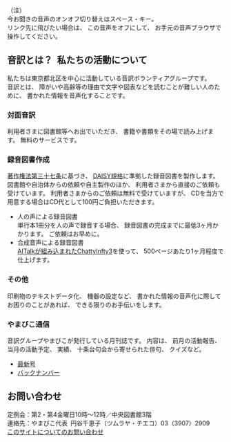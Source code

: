 <div id="parent">
  <span data-dur="19.532" data-begin="2.708">（注）</span>
  <div id="popup">今お聞きの音声のオンオフ切り替えはスペース・キー。<br />
  リンク先に飛びたい場合は、
  この音声をオフにして、
  お手元の音声ブラウザで操作してください。
  </div>
</div>

## <span data-dur="4.649" data-begin="22.240">音訳とは？&ensp;私たちの活動について</span>

<span data-dur="7.975" data-begin="26.889">私たちは東京都北区を中心に活動している音訳ボランティアグループです。</span>  
<span data-dur="1.436" data-begin="34.864">音訳とは、</span>
<span data-dur="6.511" data-begin="36.300">障がいや高齢等の理由で文字や図表などを読むことが難しい人のために、</span>
<span data-dur="4.88" data-begin="42.811">書かれた情報を音声化することです。</span>

### <span data-dur="2.068" data-begin="47.691">対面音訳</span>

<span data-dur="3.263" data-begin="49.759">利用者さまに図書館等へお出でいただき、</span>
<span data-dur="4.558" data-begin="53.022">書籍や書類をその場で読み上げます。</span>
<span data-dur="3.315" data-begin="57.580">無料のサービスです。</span>

### <span data-dur="2.614" data-begin="60.895">録音図書作成</span>

<span data-dur="4.729" data-begin="63.509">[著作権法第三十七条](http://elaws.e-gov.go.jp/search/elawsSearch/elaws_search/lsg0500/detail?lawId=345AC0000000048&openerCode=1)に基づき、</span>
<span data-dur="6.514" data-begin="68.238">[DAISY規格](http://www.dinf.ne.jp/doc/daisy/)に準拠した録音図書を製作します。</span>  
<span data-dur="4.446" data-begin="74.752">図書館や自治体からの依頼や自主製作のほか、</span>
<span data-dur="5.54" data-begin="79.198">利用者さまから直接のご依頼も受けています。</span>
<span data-dur="4.074" data-begin="84.738">利用者さまからのご依頼は無料で受けていますが、</span>
<span data-dur="7.413" data-begin="88.812">CDを当方で用意する場合はCD代として100円ご負担いただきます。</span>

- <span data-dur="3.358" data-begin="96.225">人の声による録音図書</span>  
<span data-dur="4.662" data-begin="99.583">単行本1冊分を人の声で録音する場合、</span>
<span data-dur="5.574" data-begin="104.245">録音図書の完成までに最低3ヶ月かかります。</span>
<span data-dur="3.297" data-begin="109.819">ご依頼はお早めに。</span>
- <span data-dur="3.717" data-begin="113.116">合成音声による録音図書</span>  
<a href="http://www.sciaccess.net/jp/ChattyInfty/" data-dur="4.501" data-begin="116.833">AITalkが組み込まれたChattyInfty3</a><span data-dur="1" data-begin="121.334">を使って、</span>
<span data-dur="5.191" data-begin="122.334">500ページあたり1ヶ月程度で仕上げます。</span>

### <span data-dur="1.717" data-begin="127.525">その他</span>

<span data-dur="2.548" data-begin="129.242">印刷物のテキストデータ化、</span>
<span data-dur="1.763" data-begin="131.790">機器の設定など、</span>
<span data-dur="4.613" data-begin="133.553">書かれた情報の音声化に際してお困りのことがあれば、</span>
<span data-dur="4.078" data-begin="138.166">できる限りのお手伝いをします。</span>

### <span data-dur="2.249" data-begin="142.244">やまびこ通信</span>

<span data-dur="4.869" data-begin="144.493">音訳グループやまびこが発行している月刊誌です。</span>
<span data-dur="1.296" data-begin="149.362">内容は、</span>
<span data-dur="2.322" data-begin="150.658">前月の活動報告、</span>
<span data-dur="2.144" data-begin="152.980">当月の活動予定、</span>
<span data-dur="1.319" data-begin="155.124">実績、</span>
<span data-dur="3.002" data-begin="156.443">十条台句会から寄せられた俳句、</span>
<span data-dur="2.481" data-begin="159.445">クイズなど。</span>

- <a href="tusin201804.html" data-dur="2.721" data-begin="161.926">最新号</a>
- <a href="bn.html" data-dur="2.84" data-begin="164.647">バックナンバー</a>

## <span data-dur="1.943" data-begin="167.487">お問い合わせ</span>

<span data-dur="7.598" data-begin="169.430">定例会：第2・第4金曜日10時～12時／中央図書館3階</span>  
<span data-dur="8.512" data-begin="177.028">連絡先：やまびこ代表&ensp;円谷千恵子（ツムラヤ・チエコ）03（3907）2909</span>  
<a href="mailto:ymbk2016ml@gmail.com?Subject=やまびこウェブサイトについて" data-dur="3.919" data-begin="185.540">このサイトについてのお問い合わせ</a>
<span data-dur="6.145" data-begin="189.459"><!--以上でこのページの読み上げは終わりです。--> </span>
